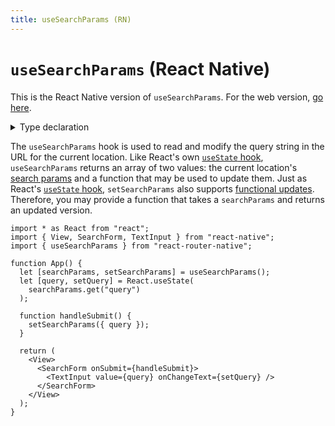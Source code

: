 ```yaml
---
title: useSearchParams (RN)
---
```


# `useSearchParams` (React Native)

<docs-info>This is the React Native version of `useSearchParams`. For the web version, [go here][usesearchparams].</docs-info>

<details>
  <summary>Type declaration</summary>

```tsx
declare function useSearchParams(
  defaultInit?: URLSearchParamsInit
): [URLSearchParams, SetURLSearchParams];

type ParamKeyValuePair = [string, string];

type URLSearchParamsInit =
  | string
  | ParamKeyValuePair[]
  | Record<string, string | string[]>
  | URLSearchParams;

type SetURLSearchParams = (
  nextInit?:
    | URLSearchParamsInit
    | ((prev: URLSearchParams) => URLSearchParamsInit),
  navigateOpts?: : NavigateOptions
) => void;

interface NavigateOptions {
  replace?: boolean;
  state?: any;
  preventScrollReset?: boolean;
}
```

</details>

The `useSearchParams` hook is used to read and modify the query string in the URL for the current location. Like React's own [`useState` hook][usestate], `useSearchParams` returns an array of two values: the current location's [search params][searchparams] and a function that may be used to update them. Just as React's [`useState` hook][usestate], `setSearchParams` also supports [functional updates][functional-updates]. Therefore, you may provide a function that takes a `searchParams` and returns an updated version.

```tsx
import * as React from "react";
import { View, SearchForm, TextInput } from "react-native";
import { useSearchParams } from "react-router-native";

function App() {
  let [searchParams, setSearchParams] = useSearchParams();
  let [query, setQuery] = React.useState(
    searchParams.get("query")
  );

  function handleSubmit() {
    setSearchParams({ query });
  }

  return (
    <View>
      <SearchForm onSubmit={handleSubmit}>
        <TextInput value={query} onChangeText={setQuery} />
      </SearchForm>
    </View>
  );
}
```

[functional-updates]: https://reactjs.org/docs/hooks-reference.html#functional-updates
[searchparams]: https://developer.mozilla.org/en-US/docs/Web/API/URL/searchParams
[usesearchparams]: ./use-search-params.md
[usestate]: https://reactjs.org/docs/hooks-reference.html#usestate
